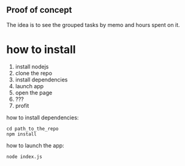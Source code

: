 Proof of concept
--

The idea is to see the grouped tasks by memo and hours spent on it.

how to install
===
1. install nodejs
2. clone the repo
3. install dependencies
4. launch app
5. open the page
6. ???
7. profit

how to install dependencies:
```
cd path_to_the_repo
npm install
```

how to launch the app:
```
node index.js
```